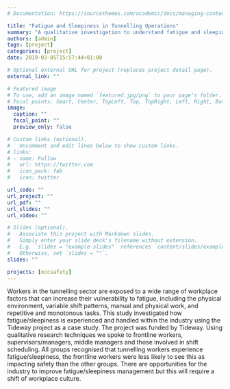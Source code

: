 ```yaml
---
# Documentation: https://sourcethemes.com/academic/docs/managing-content/

title: "Fatigue and Sleepiness in Tunnelling Operations"
summary: "A qualitative investigation to understand fatigue and sleepiness in tunnel construction workers"
authors: [admin]
tags: [project]
categories: [project]
date: 2019-03-05T15:57:44+01:00

# Optional external URL for project (replaces project detail page).
external_link: ""

# Featured image
# To use, add an image named `featured.jpg/png` to your page's folder.
# Focal points: Smart, Center, TopLeft, Top, TopRight, Left, Right, BottomLeft, Bottom, BottomRight.
image:
  caption: ""
  focal_point: ""
  preview_only: false

# Custom links (optional).
#   Uncomment and edit lines below to show custom links.
# links:
# - name: Follow
#   url: https://twitter.com
#   icon_pack: fab
#   icon: twitter

url_code: ""
url_project: ""
url_pdf: ""
url_slides: ""
url_video: ""

# Slides (optional).
#   Associate this project with Markdown slides.
#   Simply enter your slide deck's filename without extension.
#   E.g. `slides = "example-slides"` references `content/slides/example-slides.md`.
#   Otherwise, set `slides = ""`.
slides: ""

projects: [occsafety]
---
```

Workers in the tunnelling sector are exposed to a wide range of workplace factors that can increase their vulnerability to fatigue, including the physical environment, variable shift patterns, manual and physical work, and repetitive and monotonous tasks. This study investigated how fatigue/sleepiness is experienced and handled within the industry using the Tideway project as a case study. The project was funded by Tideway. Using qualitative research techniques we spoke to frontline workers, supervisors/managers, middle managers and those involved in shift scheduling. All groups recognised that tunnelling workers experience fatigue/sleepiness, the frontline workers were less likely to see this as impacting safety than the other groups. There are opportunities for the industry to improve fatigue/sleepiness management but this will require a shift of workplace culture.



